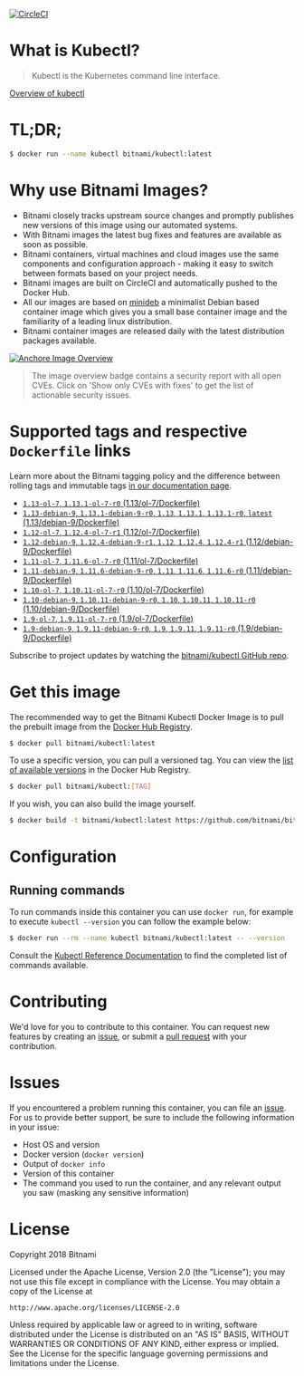 [![CircleCI](https://circleci.com/gh/bitnami/bitnami-docker-kubectl/tree/master.svg?style=shield)](https://circleci.com/gh/bitnami/bitnami-docker-kubectl/tree/master)

# What is Kubectl?

> Kubectl is the Kubernetes command line interface.

[Overview of kubectl](https://kubernetes.io/docs/reference/kubectl/overview/)

# TL;DR;

```bash
$ docker run --name kubectl bitnami/kubectl:latest
```

# Why use Bitnami Images?

* Bitnami closely tracks upstream source changes and promptly publishes new versions of this image using our automated systems.
* With Bitnami images the latest bug fixes and features are available as soon as possible.
* Bitnami containers, virtual machines and cloud images use the same components and configuration approach - making it easy to switch between formats based on your project needs.
* Bitnami images are built on CircleCI and automatically pushed to the Docker Hub.
* All our images are based on [minideb](https://github.com/bitnami/minideb) a minimalist Debian based container image which gives you a small base container image and the familiarity of a leading linux distribution.
* Bitnami container images are released daily with the latest distribution packages available.

[![Anchore Image Overview](https://anchore.io/service/badges/image/d78d91421e4ccd244f2d91414ea8261cca8468562ae55ab5d184a3739a3cebc5)](https://anchore.io/image/dockerhub/bitnami%2Fkubectl%3Alatest#security)

> The image overview badge contains a security report with all open CVEs. Click on 'Show only CVEs with fixes' to get the list of actionable security issues.

# Supported tags and respective `Dockerfile` links

Learn more about the Bitnami tagging policy and the difference between rolling tags and immutable tags [in our documentation page](https://docs.bitnami.com/containers/how-to/understand-rolling-tags-containers/).


* [`1.13-ol-7`, `1.13.1-ol-7-r0` (1.13/ol-7/Dockerfile)](https://github.com/bitnami/bitnami-docker-kubectl/blob/1.13.1-ol-7-r0/1.13/ol-7/Dockerfile)
* [`1.13-debian-9`, `1.13.1-debian-9-r0`, `1.13`, `1.13.1`, `1.13.1-r0`, `latest` (1.13/debian-9/Dockerfile)](https://github.com/bitnami/bitnami-docker-kubectl/blob/1.13.1-debian-9-r0/1.13/debian-9/Dockerfile)
* [`1.12-ol-7`, `1.12.4-ol-7-r1` (1.12/ol-7/Dockerfile)](https://github.com/bitnami/bitnami-docker-kubectl/blob/1.12.4-ol-7-r1/1.12/ol-7/Dockerfile)
* [`1.12-debian-9`, `1.12.4-debian-9-r1`, `1.12`, `1.12.4`, `1.12.4-r1` (1.12/debian-9/Dockerfile)](https://github.com/bitnami/bitnami-docker-kubectl/blob/1.12.4-debian-9-r1/1.12/debian-9/Dockerfile)
* [`1.11-ol-7`, `1.11.6-ol-7-r0` (1.11/ol-7/Dockerfile)](https://github.com/bitnami/bitnami-docker-kubectl/blob/1.11.6-ol-7-r0/1.11/ol-7/Dockerfile)
* [`1.11-debian-9`, `1.11.6-debian-9-r0`, `1.11`, `1.11.6`, `1.11.6-r0` (1.11/debian-9/Dockerfile)](https://github.com/bitnami/bitnami-docker-kubectl/blob/1.11.6-debian-9-r0/1.11/debian-9/Dockerfile)
* [`1.10-ol-7`, `1.10.11-ol-7-r0` (1.10/ol-7/Dockerfile)](https://github.com/bitnami/bitnami-docker-kubectl/blob/1.10.11-ol-7-r0/1.10/ol-7/Dockerfile)
* [`1.10-debian-9`, `1.10.11-debian-9-r0`, `1.10`, `1.10.11`, `1.10.11-r0` (1.10/debian-9/Dockerfile)](https://github.com/bitnami/bitnami-docker-kubectl/blob/1.10.11-debian-9-r0/1.10/debian-9/Dockerfile)
* [`1.9-ol-7`, `1.9.11-ol-7-r0` (1.9/ol-7/Dockerfile)](https://github.com/bitnami/bitnami-docker-kubectl/blob/1.9.11-ol-7-r0/1.9/ol-7/Dockerfile)
* [`1.9-debian-9`, `1.9.11-debian-9-r0`, `1.9`, `1.9.11`, `1.9.11-r0` (1.9/debian-9/Dockerfile)](https://github.com/bitnami/bitnami-docker-kubectl/blob/1.9.11-debian-9-r0/1.9/debian-9/Dockerfile)

Subscribe to project updates by watching the [bitnami/kubectl GitHub repo](https://github.com/bitnami/bitnami-docker-kubectl).

# Get this image

The recommended way to get the Bitnami Kubectl Docker Image is to pull the prebuilt image from the [Docker Hub Registry](https://hub.docker.com/r/bitnami/kubectl).

```bash
$ docker pull bitnami/kubectl:latest
```

To use a specific version, you can pull a versioned tag. You can view the [list of available versions](https://hub.docker.com/r/bitnami/kubectl/tags/) in the Docker Hub Registry.

```bash
$ docker pull bitnami/kubectl:[TAG]
```

If you wish, you can also build the image yourself.

```bash
$ docker build -t bitnami/kubectl:latest https://github.com/bitnami/bitnami-docker-kubectl.git
```

# Configuration

## Running commands

To run commands inside this container you can use `docker run`, for example to execute `kubectl --version` you can follow the example below:

```bash
$ docker run --rm --name kubectl bitnami/kubectl:latest -- --version
```

Consult the [Kubectl Reference Documentation](https://kubernetes.io/docs/reference/generated/kubectl/kubectl-commands) to find the completed list of commands available.

# Contributing

We'd love for you to contribute to this container. You can request new features by creating an [issue](https://github.com/bitnami/bitnami-docker-kubectl/issues), or submit a [pull request](https://github.com/bitnami/bitnami-docker-kubectl/pulls) with your contribution.

# Issues

If you encountered a problem running this container, you can file an [issue](https://github.com/bitnami/bitnami-docker-kubectl/issues). For us to provide better support, be sure to include the following information in your issue:

- Host OS and version
- Docker version (`docker version`)
- Output of `docker info`
- Version of this container
- The command you used to run the container, and any relevant output you saw (masking any sensitive information)

# License

Copyright 2018 Bitnami

Licensed under the Apache License, Version 2.0 (the "License");
you may not use this file except in compliance with the License.
You may obtain a copy of the License at

    http://www.apache.org/licenses/LICENSE-2.0

Unless required by applicable law or agreed to in writing, software
distributed under the License is distributed on an "AS IS" BASIS,
WITHOUT WARRANTIES OR CONDITIONS OF ANY KIND, either express or implied.
See the License for the specific language governing permissions and
limitations under the License.
